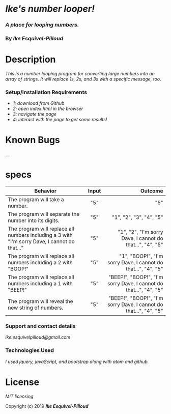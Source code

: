 # _Ike's number looper!_

### _A place for looping numbers._

### By _**Ike Esquivel-Pilloud**_

# Description

_This is a number looping program for converting large numbers into an array of strings. It will replace 1s, 2s, and 3s with a specific message, too._

### Setup/Installation Requirements

* _1: download from Github_
* _2: open index.html in the browser_
* _3: navigate the page_
* _4: interact with the page to get some results!_

# Known Bugs

__

# specs
| Behavior        | Input           | Outcome  |
| ------------- |:-------------:| -----:|
| The program will take a number. | "5" | "5" |
| The program will separate the number into its digits. | "5" | "1", "2", "3", "4", "5"|
| The program will replace all numbers including a 3 with "I'm sorry Dave, I cannot do that..."| "5" | "1", "2", "I'm sorry Dave, I cannot do that...", "4", "5" |
| The program will replace all numbers including a 2 with "BOOP!"| "5" | "1", "BOOP!", "I'm sorry Dave, I cannot do that...", "4", "5" |
| The program will replace all numbers including a 1 with "BEEP!" | "5" | "BEEP!", "BOOP!", "I'm sorry Dave, I cannot do that...", "4", "5" |
| The program will reveal the new string of numbers. | "5" | "BEEP!", "BOOP!", "I'm sorry Dave, I cannot do that...", "4", "5" |
### Support and contact details

_ike.esquivelpilloud@gmail.com_

### Technologies Used

_I used jquery, javaScript, and bootstrap along with atom and github._

# License

_MIT licensing_

Copyright (c) 2019 **_Ike Esquivel-Pilloud_**
